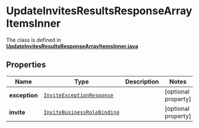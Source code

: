 

# UpdateInvitesResultsResponseArrayItemsInner

The class is defined in **[UpdateInvitesResultsResponseArrayItemsInner.java](../../src/main/java/org/openapitools/model/UpdateInvitesResultsResponseArrayItemsInner.java)**

## Properties

Name | Type | Description | Notes
------------ | ------------- | ------------- | -------------
**exception** | [`InviteExceptionResponse`](InviteExceptionResponse.md) |  |  [optional property]
**invite** | [`InviteBusinessRoleBinding`](InviteBusinessRoleBinding.md) |  |  [optional property]




